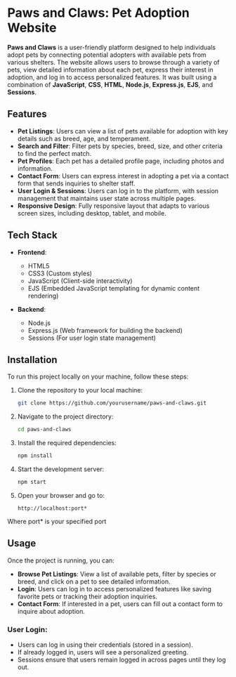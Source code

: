 # Paws and Claws: Pet Adoption Website

**Paws and Claws** is a user-friendly platform designed to help individuals adopt pets by connecting potential adopters with available pets from various shelters. The website allows users to browse through a variety of pets, view detailed information about each pet, express their interest in adoption, and log in to access personalized features. It was built using a combination of **JavaScript**, **CSS**, **HTML**, **Node.js**, **Express.js**, **EJS**, and **Sessions**.

## Features

- **Pet Listings**: Users can view a list of pets available for adoption with key details such as breed, age, and temperament.
- **Search and Filter**: Filter pets by species, breed, size, and other criteria to find the perfect match.
- **Pet Profiles**: Each pet has a detailed profile page, including photos and information.
- **Contact Form**: Users can express interest in adopting a pet via a contact form that sends inquiries to shelter staff.
- **User Login & Sessions**: Users can log in to the platform, with session management that maintains user state across multiple pages.
- **Responsive Design**: Fully responsive layout that adapts to various screen sizes, including desktop, tablet, and mobile.

## Tech Stack

- **Frontend**:
  - HTML5
  - CSS3 (Custom styles)
  - JavaScript (Client-side interactivity)
  - EJS (Embedded JavaScript templating for dynamic content rendering)
  
- **Backend**:
  - Node.js
  - Express.js (Web framework for building the backend)
  - Sessions (For user login state management)

## Installation

To run this project locally on your machine, follow these steps:

1. Clone the repository to your local machine:
   ```bash
   git clone https://github.com/yourusername/paws-and-claws.git
   ```

2. Navigate to the project directory:
   ```bash
   cd paws-and-claws
   ```

3. Install the required dependencies:
   ```bash
   npm install
   ```

4. Start the development server:
   ```bash
   npm start
   ```

5. Open your browser and go to:
   ```
   http://localhost:port*
   ```
  Where port* is your specified port
## Usage

Once the project is running, you can:

- **Browse Pet Listings**: View a list of available pets, filter by species or breed, and click on a pet to see detailed information.
- **Login**: Users can log in to access personalized features like saving favorite pets or tracking their adoption inquiries.
- **Contact Form**: If interested in a pet, users can fill out a contact form to inquire about adoption.

### User Login:
- Users can log in using their credentials (stored in a session).
- If already logged in, users will see a personalized greeting.
- Sessions ensure that users remain logged in across pages until they log out.
